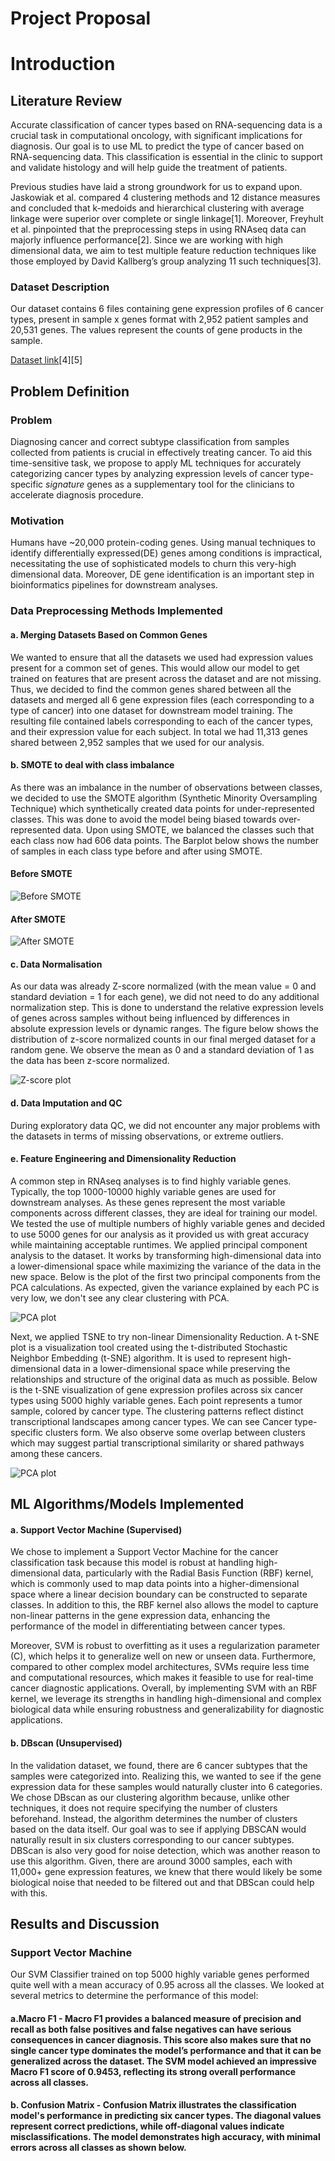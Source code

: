 
# Project Proposal

# Introduction  

## Literature Review  

Accurate classification of cancer types based on RNA-sequencing data is a crucial task in computational oncology, with significant implications for diagnosis. Our goal is to use ML to predict the type of cancer based on RNA-sequencing data. This classification is essential in the clinic to support and validate histology and will help guide the treatment of patients.

 Previous studies have laid a strong groundwork for us to expand upon. Jaskowiak et al. compared 4 clustering methods and 12 distance measures and concluded that k-medoids and hierarchical clustering with average linkage were superior over complete or single linkage[1]. Moreover, Freyhult et al. pinpointed that the preprocessing steps in using RNAseq data can majorly influence performance[2]. Since we are working with high dimensional data, we aim to test multiple feature reduction techniques like those employed by David Kallberg’s group analyzing 11 such techniques[3].

### Dataset Description

Our dataset contains 6 files containing gene expression profiles of 6 cancer types, present in sample x genes format with 2,952 patient samples and 20,531 genes. The values represent the counts of gene products in the sample.

[Dataset link](http://zenodo.org/records/8192916)[4][5]

## Problem Definition

### Problem
Diagnosing cancer and correct subtype classification from samples collected from patients is crucial in effectively treating cancer. To aid this time-sensitive task, we propose to apply ML techniques for accurately categorizing cancer types by analyzing expression levels of cancer type-specific *signature* genes as a supplementary tool for the clinicians to accelerate diagnosis procedure.


### Motivation
Humans have ~20,000 protein-coding genes. Using manual techniques to identify differentially expressed(DE) genes among conditions is impractical, necessitating the use of sophisticated models to churn this very-high dimensional data. Moreover, DE gene identification is an important step in bioinformatics pipelines for downstream analyses.

### Data Preprocessing Methods Implemented

#### a. Merging Datasets Based on Common Genes
We wanted to ensure that all the datasets we used had expression values present for a common set of genes. This would allow our model to get trained on features that are present across the dataset and are not missing. Thus, we decided to find the common genes shared between all the datasets and merged all 6 gene expression files (each corresponding to a type of cancer) into one dataset for downstream model training. The resulting file contained labels corresponding to each of the cancer types, and their expression value for each subject. In total we had 11,313 genes shared between 2,952 samples that we used for our analysis.

#### b. SMOTE to deal with class imbalance
As there was an imbalance in the number of observations between classes, we decided to use the SMOTE algorithm (Synthetic Minority Oversampling Technique) which synthetically created data points for under-represented classes. This was done to avoid the model being biased towards over-represented data. Upon using SMOTE, we balanced the classes such that each class now had 606 data points.
The Barplot below shows the number of samples in each class type before and after using SMOTE.

#### Before SMOTE
![Before SMOTE](Figures/Bar_bef_Smote.png)

#### After SMOTE
![After SMOTE](Figures/Bar_aft_Smote.png)

#### c. Data Normalisation
As our data was already Z-score normalized (with the mean value = 0 and standard deviation = 1 for each gene), we did not need to do any additional normalization step. This is done to understand the relative expression levels of genes across samples without being influenced by differences in absolute expression levels or dynamic ranges. The figure below shows the distribution of z-score normalized counts in our final merged dataset for a random gene. We observe the mean as 0 and a standard deviation of 1 as the data has been z-score normalized.

![Z-score plot](Figures/z_score_plot.png)

#### d. Data Imputation and QC
During exploratory data QC, we did not encounter any major problems with the datasets in terms of missing observations, or extreme outliers. 

#### e. Feature Engineering and Dimensionality Reduction
A common step in RNAseq analyses is to find highly variable genes. Typically, the top 1000-10000 highly variable genes are used for downstream analyses. As these genes represent the most variable components across different classes, they are ideal for training our model. We tested the use of multiple numbers of highly variable genes and decided to use 5000 genes for our analysis as it provided us with great accuracy while maintaining acceptable runtimes.
We applied principal component analysis to the dataset. It works by transforming high-dimensional data into a lower-dimensional space while maximizing the variance of the data in the new space. Below is the plot of the first two principal components from the PCA calculations. As expected, given the variance explained by each PC is very low, we don't see any clear clustering with PCA. 

![PCA plot](Figures/PCA_plot_bef.png)

Next, we applied TSNE to try non-linear Dimensionality Reduction. A t-SNE plot is a visualization tool created using the t-distributed Stochastic Neighbor Embedding (t-SNE) algorithm. It is used to represent high-dimensional data in a lower-dimensional space while preserving the relationships and structure of the original data as much as possible. Below is the t-SNE visualization of gene expression profiles across six cancer types using 5000 highly variable genes. Each point represents a tumor sample, colored by cancer type. The clustering patterns reflect distinct transcriptional landscapes among cancer types. We can see Cancer type-specific clusters form. We also observe some overlap between clusters which may suggest partial transcriptional similarity or shared pathways among these cancers. 

![PCA plot](Figures/PCA_plot.png)

## ML Algorithms/Models Implemented

#### a. Support Vector Machine (Supervised)

We chose to implement a Support Vector Machine for the cancer classification task because this model is robust at handling high-dimensional data, particularly with the Radial Basis Function (RBF) kernel, which is commonly used to map data points into a higher-dimensional space where a linear decision boundary can be constructed to separate classes. In addition to this, the RBF kernel also allows the model to capture non-linear patterns in the gene expression data, enhancing the performance of the model in differentiating between cancer types.

Moreover, SVM is robust to overfitting as it uses a regularization parameter (C), which helps it to generalize well on new or unseen data. Furthermore, compared to other complex model architectures, SVMs require less time and computational resources, which makes it feasible to use for real-time cancer diagnostic applications. Overall, by implementing SVM with an RBF kernel, we leverage its strengths in handling high-dimensional and complex biological data while ensuring robustness and generalizability for diagnostic applications.

#### b. DBscan (Unsupervised)
In the validation dataset, we found, there are 6 cancer subtypes that the samples were categorized into. Realizing this, we wanted to see if the gene expression data for these samples would naturally cluster into 6 categories. We chose DBscan as our clustering algorithm because, unlike other techniques, it does not require specifying the number of clusters beforehand. Instead, the algorithm determines the number of clusters based on the data itself. Our goal was to see if applying DBSCAN would naturally result in six clusters corresponding to our cancer subtypes. DBScan is also very good for noise detection, which was another reason to use this algorithm. Given, there are around 3000 samples, each with 11,000+ gene expression features, we knew that there would likely be some biological noise that needed to be filtered out and that DBScan could help with this. 

## Results and Discussion

### Support Vector Machine

Our SVM Classifier trained on top 5000 highly variable genes performed quite well with a mean accuracy of 0.95 across all the classes. We looked at several metrics to determine the performance of this model:

#### a.Macro F1 - Macro F1 provides a balanced measure of precision and recall as both false positives and false negatives can have serious consequences in cancer diagnosis. This score also makes sure that no single cancer type dominates the model’s performance and that it can be generalized across the dataset. The SVM model achieved an impressive Macro F1 score of 0.9453, reflecting its strong overall performance across all classes.

#### b. Confusion Matrix - Confusion Matrix illustrates the classification model's performance in predicting six cancer types. The diagonal values represent correct predictions, while off-diagonal values indicate misclassifications. The model demonstrates high accuracy, with minimal errors across all classes as shown below.